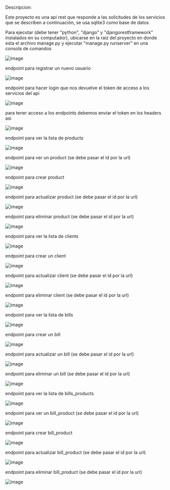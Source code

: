 Descripcion:

Este proyecto es una api rest que responde a las solicitudes de los servicios que se describen a continuación, se usa sqlite3 como base de datos

Para ejecutar (debe tener "python", "django" y "djangorestframework" instalados en su computador), ubicarse en la raiz del proyecto en donde esta el archivo manage.py y ejecutar "manage.py runserver" en una consola de comandos

![image](https://user-images.githubusercontent.com/75379137/145743153-550456a3-039f-401a-95bd-41cd1456c54a.png)

endpoint para registrar un nuevo usuario

![image](https://user-images.githubusercontent.com/75379137/145744676-a1f0ccc1-f6b3-4187-8132-a59e704138df.png)

endpoint para hacer login que nos devuelve el token de acceso a los servicios del api

![image](https://user-images.githubusercontent.com/75379137/145744855-e663df8c-c5e7-4ea5-a65b-6b7b9f341c34.png)

para tener acceso a los endpoints debemos enviar el token en los headers asi

![image](https://user-images.githubusercontent.com/75379137/145745173-78ad8704-7cea-4045-b55f-cbc0deeacd66.png)


endpoint para ver la lista de products

![image](https://user-images.githubusercontent.com/75379137/145745277-2088e987-6e39-46da-bebd-c3dc8e16e5ba.png)

endpoint para ver un product (se debe pasar el id por la url)

![image](https://user-images.githubusercontent.com/75379137/145745366-daeb4323-6ca5-443e-9a36-24259adb0e34.png)

endpoint para crear product 

![image](https://user-images.githubusercontent.com/75379137/145745530-ba9c19ee-74a6-4558-bdfb-585cb1b13fcd.png)

endpoint para actualizar product (se debe pasar el id por la url)

![image](https://user-images.githubusercontent.com/75379137/145745677-75ec5caa-b6f0-44b1-8b35-82828d7777be.png)

endpoint para eliminar product (se debe pasar el id por la url)

![image](https://user-images.githubusercontent.com/75379137/145745764-63ca8c88-f32d-4b2d-98f2-5f6f45fdd058.png)


endpoint para ver la lista de clients

![image](https://user-images.githubusercontent.com/75379137/145745870-4d2cc091-e6b5-45e1-b11d-7ca130ca01db.png)

endpoint para crear un client 

![image](https://user-images.githubusercontent.com/75379137/145746022-83e841ca-e1b5-4e5f-b739-228dac9956de.png)

endpoint para actualizar client (se debe pasar el id por la url)

![image](https://user-images.githubusercontent.com/75379137/145746149-3757d9b1-791c-44e2-8bb3-901bd56f3b54.png)

endpoint para eliminar client (se debe pasar el id por la url)

![image](https://user-images.githubusercontent.com/75379137/145746231-79e71543-3e3c-4868-ab32-8219c384cdde.png)


endpoint para ver la lista de bills

![image](https://user-images.githubusercontent.com/75379137/145746333-81d3f4d0-df70-46f1-98c2-f831d26d5493.png)

endpoint para crear un bill

![image](https://user-images.githubusercontent.com/75379137/145746461-8bc821f9-e6fe-4ed8-b2e6-04fb6cda67e0.png)

endpoint para actualizar un bill (se debe pasar el id por la url)

![image](https://user-images.githubusercontent.com/75379137/145746560-c14ed48b-7759-470b-bfba-3daffe0b224e.png)

endpoint para eliminar un bill (se debe pasar el id por la url)

![image](https://user-images.githubusercontent.com/75379137/145746627-e9d4e921-87c9-4407-a180-17ed4b67d885.png)


endpoint para ver la lista de bills_products

![image](https://user-images.githubusercontent.com/75379137/145743850-fed86056-cc07-408f-a12a-f47450c3bc45.png)

endpoint para ver un bill_product (se debe pasar el id por la url)

![image](https://user-images.githubusercontent.com/75379137/145744136-bd98c5d3-e81c-4f52-8d45-696eb9610b5d.png)

endpoint para crear bill_product 

![image](https://user-images.githubusercontent.com/75379137/145744373-d10fbfb5-a442-44dc-a408-44e15d4e42b1.png)

endpoint para actualizar bill_product (se debe pasar el id por la url)

![image](https://user-images.githubusercontent.com/75379137/145744487-b1a43df4-f4b1-47cd-bf13-a3d04f30d6f4.png)

endpoint para eliminar bill_product (se debe pasar el id por la url)

![image](https://user-images.githubusercontent.com/75379137/145744194-479cd981-82b6-4891-b767-c911b6a80569.png)



